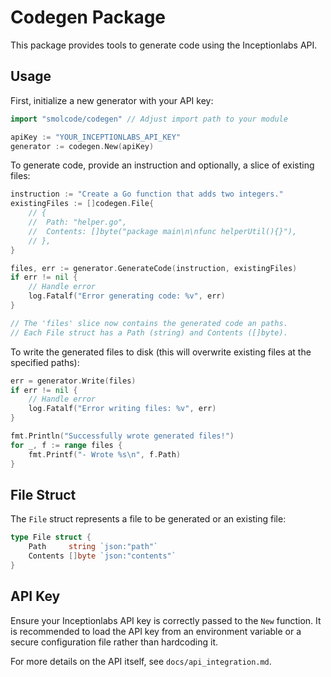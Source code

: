 # Codegen Package

This package provides tools to generate code using the Inceptionlabs API.

## Usage

First, initialize a new generator with your API key:

```go
import "smolcode/codegen" // Adjust import path to your module

apiKey := "YOUR_INCEPTIONLABS_API_KEY"
generator := codegen.New(apiKey)
```

To generate code, provide an instruction and optionally, a slice of existing files:

```go
instruction := "Create a Go function that adds two integers."
existingFiles := []codegen.File{
    // {
    //  Path: "helper.go", 
    //  Contents: []byte("package main\n\nfunc helperUtil(){}"),
    // },
}

files, err := generator.GenerateCode(instruction, existingFiles)
if err != nil {
    // Handle error
    log.Fatalf("Error generating code: %v", err)
}

// The 'files' slice now contains the generated code an paths.
// Each File struct has a Path (string) and Contents ([]byte).
```

To write the generated files to disk (this will overwrite existing files at the specified paths):

```go
err = generator.Write(files)
if err != nil {
    // Handle error
    log.Fatalf("Error writing files: %v", err)
}

fmt.Println("Successfully wrote generated files!")
for _, f := range files {
    fmt.Printf("- Wrote %s\n", f.Path)
}
```

## File Struct

The `File` struct represents a file to be generated or an existing file:

```go
type File struct {
    Path     string `json:"path"`
    Contents []byte `json:"contents"`
}
```

## API Key

Ensure your Inceptionlabs API key is correctly passed to the `New` function. It is recommended to load the API key from an environment variable or a secure configuration file rather than hardcoding it.

For more details on the API itself, see `docs/api_integration.md`.
